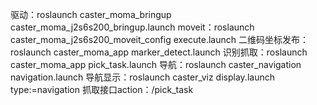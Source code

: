 驱动：roslaunch caster_moma_bringup caster_moma_j2s6s200_bringup.launch
moveit：roslaunch caster_moma_j2s6s200_moveit_config execute.launch
二维码坐标发布：roslaunch caster_moma_app marker_detect.launch
识别抓取：roslaunch caster_moma_app pick_task.launch 
导航：roslaunch caster_navigation navigation.launch 
导航显示：roslaunch caster_viz display.launch type:=navigation
抓取接口action：/pick_task
